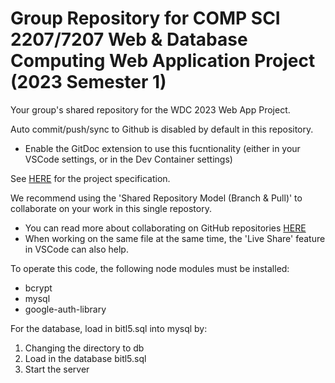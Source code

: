 # Group Repository for COMP SCI 2207/7207 Web & Database Computing Web Application Project (2023 Semester 1)

Your group's shared repository for the WDC 2023 Web App Project.

Auto commit/push/sync to Github is disabled by default in this repository.
- Enable the GitDoc extension to use this fucntionality (either in your VSCode settings, or in the Dev Container settings)

See [HERE](https://myuni.adelaide.edu.au/courses/85266/pages/2023-web-application-group-project-specification) for the project specification.

We recommend using the 'Shared Repository Model (Branch & Pull)' to collaborate on your work in this single repostory.
- You can read more about collaborating on GitHub repositories [HERE](https://docs.github.com/en/pull-requests/collaborating-with-pull-requests)
- When working on the same file at the same time, the 'Live Share' feature in VSCode can also help.

To operate this code, the following node modules must be installed:
- bcrypt
- mysql
- google-auth-library

For the database, load in bitl5.sql into mysql by:
1. Changing the directory to db
2. Load in the database bitl5.sql
3. Start the server